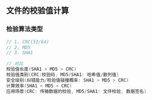## 文件的校验值计算

### 检验算法类型

```go
// 1. CRC(32/64)
// 2. MD5
// 3. SHA1

// 对比
校验值长度(SHA1 > MD5 > CRC)
校验值类别(CRC:校验码, MD5/SHA1: 哈希值/散列值)
安全级别(纠错能力/校验值碰撞概率: SHA1 > MD5 > CRC)
计算效率(SHA1 < MD5 < CRC)
应用场景(CRC: 传输数据的校验, MD5/SHA1: 文件校验, 数据签名)
```

